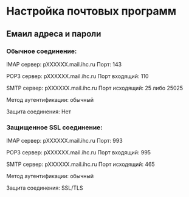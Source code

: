 # Настройка почтовых программ

## Емаил адреса и пароли

### Обычное соединение:

IMAP сервер: pXXXXXX.mail.ihc.ru
Порт: 143

POP3 сервер: pXXXXXX.mail.ihc.ru
Порт входящий: 110

SMTP сервер: pXXXXXX.mail.ihc.ru
Порт исходящий: 25 либо 25025

Метод аутентификации: обычный

Защита соединения: Нет

### Защищенное SSL соединение:

IMAP сервер: pXXXXXX.mail.ihc.ru
Порт: 993

POP3 сервер: pXXXXXX.mail.ihc.ru
Порт входящий: 995

SMTP сервер: pXXXXXX.mail.ihc.ru
Порт исходящий: 465

Метод аутентификации: обычный

Защита соединения: SSL/TLS
